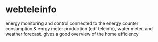 # webteleinfo
energy monitoring and control
connected to the energy counter consumption & enrgy meter production (edf teleinfo), water meter, and weather forecast.
gives a good overview of the home efficiency

